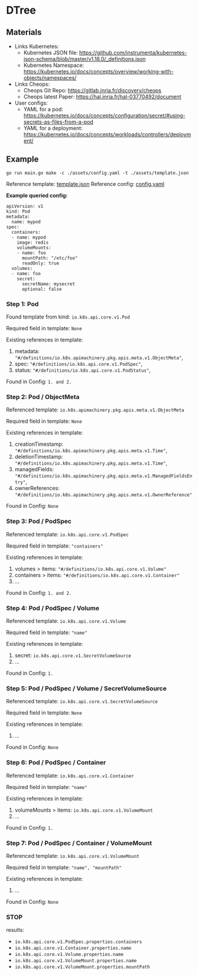 # DTree

## Materials 
- Links Kubernetes:
    + Kubernetes JSON file: https://github.com/instrumenta/kubernetes-json-schema/blob/master/v1.18.0/_definitions.json
    + Kubernetes Namespace: https://kubernetes.io/docs/concepts/overview/working-with-objects/namespaces/
- Links Cheops:
    + Cheops Git Repo: https://gitlab.inria.fr/discovery/cheops 
    + Cheops latest Paper: https://hal.inria.fr/hal-03770492/document
- User configs:
    + YAML for a pod: https://kubernetes.io/docs/concepts/configuration/secret/#using-secrets-as-files-from-a-pod
    + YAML for a deployment: https://kubernetes.io/docs/concepts/workloads/controllers/deployment/

## Example

```
go run main.go make -c ./assets/config.yaml -t ./assets/template.json
```

Reference template: [template.json](./assets/template.json)
Reference config: [config.yaml](./assets/config.yaml)

**Example queried config:**

```
apiVersion: v1
kind: Pod
metadata:
  name: mypod
spec:
  containers:
  - name: mypod
    image: redis
    volumeMounts:
    - name: foo
      mountPath: "/etc/foo"
      readOnly: true
  volumes:
  - name: foo
    secret:
      secretName: mysecret
      optional: false
```

### Step 1: Pod

Found template from kind: `io.k8s.api.core.v1.Pod`

Required field in template: `None`

Existing references in template:
  1. metadata: `"#/definitions/io.k8s.apimachinery.pkg.apis.meta.v1.ObjectMeta"`,
  2. spec: `"#/definitions/io.k8s.api.core.v1.PodSpec"`,
  3. status: `"#/definitions/io.k8s.api.core.v1.PodStatus"`,

Found in Config: `1. and 2.`

### Step 2: Pod / ObjectMeta

Referenced template: `io.k8s.apimachinery.pkg.apis.meta.v1.ObjectMeta`

Required field in template: `None`

Existing references in template:
  1. creationTimestamp: `"#/definitions/io.k8s.apimachinery.pkg.apis.meta.v1.Time"`,
  2. deletionTimestamp: `"#/definitions/io.k8s.apimachinery.pkg.apis.meta.v1.Time"`,
  3. managedFields: `"#/definitions/io.k8s.apimachinery.pkg.apis.meta.v1.ManagedFieldsEntry"`,
  4. ownerReferences: `"#/definitions/io.k8s.apimachinery.pkg.apis.meta.v1.OwnerReference"`

Found in Config: `None`

### Step 3: Pod / PodSpec

Referenced template: `io.k8s.api.core.v1.PodSpec`

Required field in template: `"containers"`

Existing references in template:
  1. volumes > items: `"#/definitions/io.k8s.api.core.v1.Volume"`
  2. containers > items: `"#/definitions/io.k8s.api.core.v1.Container"`
  3. ...

Found in Config: `1. and 2.`

### Step 4: Pod / PodSpec / Volume

Referenced template: `io.k8s.api.core.v1.Volume`

Required field in template: `"name"`

Existing references in template:
  1. secret: `io.k8s.api.core.v1.SecretVolumeSource`
  2. ...

Found in Config: `1.`


### Step 5: Pod / PodSpec / Volume / SecretVolumeSource

Referenced template: `io.k8s.api.core.v1.SecretVolumeSource`

Required field in template: `None`

Existing references in template:
  1. ...

Found in Config: `None`

### Step 6: Pod / PodSpec / Container

Referenced template: `io.k8s.api.core.v1.Container`

Required field in template: `"name"`

Existing references in template:
  1. volumeMounts > items: `io.k8s.api.core.v1.VolumeMount`
  2. ...

Found in Config: `1.`

### Step 7: Pod / PodSpec / Container / VolumeMount

Referenced template: `io.k8s.api.core.v1.VolumeMount`

Required field in template: `"name", "mountPath"`

Existing references in template:
 1. ...

Found in Config: `None`

### STOP

results:
 * `io.k8s.api.core.v1.PodSpec.properties.containers`
 * `io.k8s.api.core.v1.Container.properties.name`
 * `io.k8s.api.core.v1.Volume.properties.name`
 * `io.k8s.api.core.v1.VolumeMount.properties.name`
 * `io.k8s.api.core.v1.VolumeMount.properties.mountPath`
